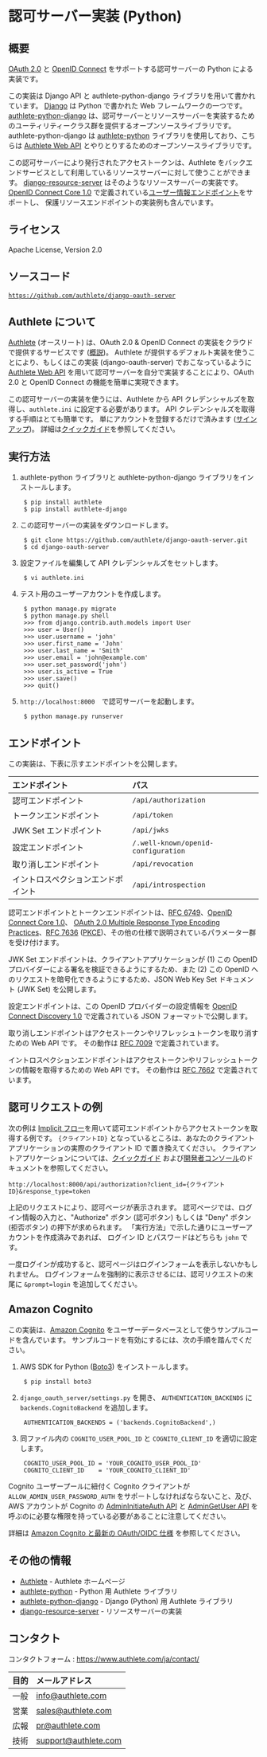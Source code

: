 認可サーバー実装 (Python)
=========================

概要
----

[OAuth 2.0][RFC6749] と [OpenID Connect][OIDC] をサポートする認可サーバーの Python
による実装です。

この実装は Django API と authlete-python-django ライブラリを用いて書かれています。
[Django][Django] は Python で書かれた Web フレームワークの一つです。
[authlete-python-django][AuthletePythonDjango]
は、認可サーバーとリソースサーバーを実装するためのユーティリティークラス群を提供するオープンソースライブラリです。
authlete-python-django は [authlete-python][AuthletePython] ライブラリを使用しており、こちらは
[Authlete Web API][AuthleteAPI] とやりとりするためのオープンソースライブラリです。

この認可サーバーにより発行されたアクセストークンは、Authlete
をバックエンドサービスとして利用しているリソースサーバーに対して使うことができます。
[django-resource-server][DjangoResourceServer] はそのようなリソースサーバーの実装です。
[OpenID Connect Core 1.0][OIDCCore]
で定義されている[ユーザー情報エンドポイント][UserInfoEndpoint]をサポートし、
保護リソースエンドポイントの実装例も含んでいます。

ライセンス
----------

  Apache License, Version 2.0

ソースコード
------------

  <code>https://github.com/authlete/django-oauth-server</code>

Authlete について
-----------------

[Authlete][Authlete] (オースリート) は、OAuth 2.0 & OpenID Connect
の実装をクラウドで提供するサービスです ([概説][AuthleteOverview])。
Authlete が提供するデフォルト実装を使うことにより、もしくはこの実装
(django-oauth-server) でおこなっているように [Authlete Web API][AuthleteAPI]
を用いて認可サーバーを自分で実装することにより、OAuth 2.0 と OpenID Connect
の機能を簡単に実現できます。

この認可サーバーの実装を使うには、Authlete から API
クレデンシャルズを取得し、`authlete.ini` に設定する必要があります。
API クレデンシャルズを取得する手順はとても簡単です。
単にアカウントを登録するだけで済みます ([サインアップ][AuthleteSignUp])。
詳細は[クイックガイド][AuthleteGettingStarted]を参照してください。


実行方法
--------

1. authlete-python ライブラリと authlete-python-django ライブラリをインストールします。

        $ pip install authlete
        $ pip install authlete-django

2. この認可サーバーの実装をダウンロードします。

        $ git clone https://github.com/authlete/django-oauth-server.git
        $ cd django-oauth-server

3. 設定ファイルを編集して API クレデンシャルズをセットします。

        $ vi authlete.ini

4. テスト用のユーザーアカウントを作成します。

        $ python manage.py migrate
        $ python manage.py shell
        >>> from django.contrib.auth.models import User
        >>> user = User()
        >>> user.username = 'john'
        >>> user.first_name = 'John'
        >>> user.last_name = 'Smith'
        >>> user.email = 'john@example.com'
        >>> user.set_password('john')
        >>> user.is_active = True
        >>> user.save()
        >>> quit()

5. `http://localhost:8000`　で認可サーバーを起動します。

        $ python manage.py runserver

エンドポイント
--------------

この実装は、下表に示すエンドポイントを公開します。

| エンドポイント                     | パス                                |
|:-----------------------------------|:------------------------------------|
| 認可エンドポイント                 | `/api/authorization`                |
| トークンエンドポイント             | `/api/token`                        |
| JWK Set エンドポイント             | `/api/jwks`                         |
| 設定エンドポイント                 | `/.well-known/openid-configuration` |
| 取り消しエンドポイント             | `/api/revocation`                   |
| イントロスペクションエンドポイント | `/api/introspection`                |

認可エンドポイントとトークンエンドポイントは、[RFC 6749][RFC6749]、[OpenID Connect Core 1.0][OIDCCore]、
[OAuth 2.0 Multiple Response Type Encoding Practices][MultiResponseType]、[RFC 7636][RFC7636]
([PKCE][PKCE])、その他の仕様で説明されているパラメーター群を受け付けます。

JWK Set エンドポイントは、クライアントアプリケーションが (1) この OpenID
プロバイダーによる署名を検証できるようにするため、また (2) この OpenID
へのリクエストを暗号化できるようにするため、JSON Web Key Set ドキュメント
(JWK Set) を公開します。

設定エンドポイントは、この OpenID プロバイダーの設定情報を
[OpenID Connect Discovery 1.0][OIDCDiscovery] で定義されている JSON フォーマットで公開します。

取り消しエンドポイントはアクセストークンやリフレッシュトークンを取り消すための
Web API です。 その動作は [RFC 7009][RFC7009] で定義されています。

イントロスペクションエンドポイントはアクセストークンやリフレッシュトークンの情報を取得するための
Web API です。 その動作は [RFC 7662][RFC7662] で定義されています。

認可リクエストの例
------------------

次の例は [Implicit フロー][ImplicitFlow]を用いて認可エンドポイントからアクセストークンを取得する例です。
`{クライアントID}` となっているところは、あなたのクライアントアプリケーションの実際のクライアント
ID で置き換えてください。 クライアントアプリケーションについては、[クイックガイド][AuthleteGettingStarted]
および[開発者コンソール][DeveloperConsole]のドキュメントを参照してください。

    http://localhost:8000/api/authorization?client_id={クライアントID}&response_type=token

上記のリクエストにより、認可ページが表示されます。
認可ページでは、ログイン情報の入力と、"Authorize" ボタン (認可ボタン) もしくは "Deny" ボタン
(拒否ボタン) の押下が求められます。 「実行方法」で示した通りにユーザーアカウントを作成済みであれば、
ログイン ID とパスワードはどちらも `john` です。

一度ログインが成功すると、認可ページはログインフォームを表示しないかもしれません。
ログインフォームを強制的に表示させるには、認可リクエストの末尾に `&prompt=login` を追加してください。

Amazon Cognito
--------------

この実装は、[Amazon Cognito][Cognito] をユーザーデータベースとして使うサンプルコードを含んでいます。
サンプルコードを有効にするには、次の手順を踏んでください。

1. AWS SDK for Python ([Boto3][Boto3]) をインストールします。

        $ pip install boto3

2. `django_oauth_server/settings.py` を開き、 `AUTHENTICATION_BACKENDS` に `backends.CognitoBackend` を追加します。

        AUTHENTICATION_BACKENDS = ('backends.CognitoBackend',)

3. 同ファイル内の `COGNITO_USER_POOL_ID` と `COGNITO_CLIENT_ID` を適切に設定します。

        COGNITO_USER_POOL_ID = 'YOUR_COGNITO_USER_POOL_ID'
        COGNITO_CLIENT_ID    = 'YOUR_COGNITO_CLIENT_ID'

Cognito ユーザープールに紐付く Cognito クライアントが `ALLOW_ADMIN_USER_PASSWORD_AUTH`
をサポートしなければならないこと、及び、AWS アカウントが Cognito の
[AdminInitiateAuth API][AdminInitiateAuth] と [AdminGetUser API][AdminGetUser]
を呼ぶのに必要な権限を持っている必要があることに注意してください。

詳細は [Amazon Cognito と最新の OAuth/OIDC 仕様][CognitoTutorial] を参照してください。

その他の情報
------------

- [Authlete][Authlete] - Authlete ホームページ
- [authlete-python][AuthletePython] - Python 用 Authlete ライブラリ
- [authlete-python-django][AuthletePythonDjango] - Django (Python) 用 Authlete ライブラリ
- [django-resource-server][DjangoResourceServer] - リソースサーバーの実装

コンタクト
----------

コンタクトフォーム : https://www.authlete.com/ja/contact/

| 目的 | メールアドレス       |
|:-----|:---------------------|
| 一般 | info@authlete.com    |
| 営業 | sales@authlete.com   |
| 広報 | pr@authlete.com      |
| 技術 | support@authlete.com |

[AdminGetUser]:           https://docs.aws.amazon.com/cognito-user-identity-pools/latest/APIReference/API_AdminGetUser.html
[AdminInitiateAuth]:      https://docs.aws.amazon.com/cognito-user-identity-pools/latest/APIReference/API_AdminInitiateAuth.html
[Authlete]:               https://www.authlete.com/ja/
[AuthleteAPI]:            https://docs.authlete.com/
[AuthleteGettingStarted]: https://www.authlete.com/ja/developers/getting_started/
[AuthleteOverview]:       https://www.authlete.com/ja/developers/overview/
[AuthletePython]:         https://github.com/authlete/authlete-python/
[AuthletePythonDjango]:   https://github.com/authlete/authlete-python-django/
[AuthleteSignUp]:         https://so.authlete.com/accounts/signup
[Boto3]:                  https://boto3.amazonaws.com/v1/documentation/api/latest/index.html
[Cognito]:                https://aws.amazon.com/cognito/
[CognitoTutorial]:        https://www.authlete.com/ja/developers/tutorial/cognito/
[DeveloperConsole]:       https://www.authlete.com/ja/developers/cd_console/
[Django]:                 https://www.djangoproject.com/
[DjangoOAuthServer]:      https://github.com/authlete/django-oauth-server/
[DjangoResourceServer]:   https://github.com/authlete/django-resource-server/
[ImplicitFlow]:           https://tools.ietf.org/html/rfc6749#section-4.2
[MultiResponseType]:      https://openid.net/specs/oauth-v2-multiple-response-types-1_0.html
[OIDC]:                   https://openid.net/connect/
[OIDCCore]:               https://openid.net/specs/openid-connect-core-1_0.html
[OIDCDiscovery]:          https://openid.net/specs/openid-connect-discovery-1_0.html
[PKCE]:                   https://www.authlete.com/ja/developers/pkce/
[RFC6749]:                https://tools.ietf.org/html/rfc6749
[RFC7009]:                https://tools.ietf.org/html/rfc7009
[RFC7636]:                https://tools.ietf.org/html/rfc7636
[RFC7662]:                https://tools.ietf.org/html/rfc7662
[UserInfoEndpoint]:       https://openid.net/specs/openid-connect-core-1_0.html#UserInfo
